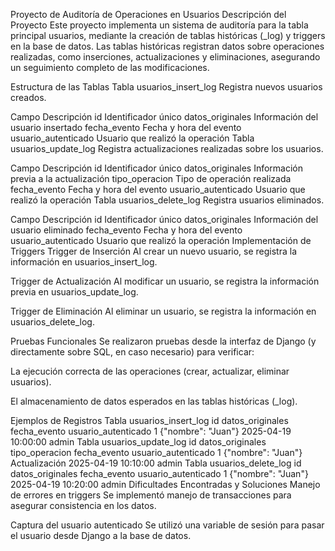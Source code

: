 Proyecto de Auditoría de Operaciones en Usuarios
Descripción del Proyecto
Este proyecto implementa un sistema de auditoría para la tabla principal usuarios, mediante la creación de tablas históricas (_log) y triggers en la base de datos. Las tablas históricas registran datos sobre operaciones realizadas, como inserciones, actualizaciones y eliminaciones, asegurando un seguimiento completo de las modificaciones.

Estructura de las Tablas
Tabla usuarios_insert_log
Registra nuevos usuarios creados.

Campo	Descripción
id	Identificador único
datos_originales	Información del usuario insertado
fecha_evento	Fecha y hora del evento
usuario_autenticado	Usuario que realizó la operación
Tabla usuarios_update_log
Registra actualizaciones realizadas sobre los usuarios.

Campo	Descripción
id	Identificador único
datos_originales	Información previa a la actualización
tipo_operacion	Tipo de operación realizada
fecha_evento	Fecha y hora del evento
usuario_autenticado	Usuario que realizó la operación
Tabla usuarios_delete_log
Registra usuarios eliminados.

Campo	Descripción
id	Identificador único
datos_originales	Información del usuario eliminado
fecha_evento	Fecha y hora del evento
usuario_autenticado	Usuario que realizó la operación
Implementación de Triggers
Trigger de Inserción
Al crear un nuevo usuario, se registra la información en usuarios_insert_log.

Trigger de Actualización
Al modificar un usuario, se registra la información previa en usuarios_update_log.

Trigger de Eliminación
Al eliminar un usuario, se registra la información en usuarios_delete_log.

Pruebas Funcionales
Se realizaron pruebas desde la interfaz de Django (y directamente sobre SQL, en caso necesario) para verificar:

La ejecución correcta de las operaciones (crear, actualizar, eliminar usuarios).

El almacenamiento de datos esperados en las tablas históricas (_log).

Ejemplos de Registros
Tabla usuarios_insert_log
id	datos_originales	fecha_evento	usuario_autenticado
1	{"nombre": "Juan"}	2025-04-19 10:00:00	admin
Tabla usuarios_update_log
id	datos_originales	tipo_operacion	fecha_evento	usuario_autenticado
1	{"nombre": "Juan"}	Actualización	2025-04-19 10:10:00	admin
Tabla usuarios_delete_log
id	datos_originales	fecha_evento	usuario_autenticado
1	{"nombre": "Juan"}	2025-04-19 10:20:00	admin
Dificultades Encontradas y Soluciones
Manejo de errores en triggers
Se implementó manejo de transacciones para asegurar consistencia en los datos.

Captura del usuario autenticado
Se utilizó una variable de sesión para pasar el usuario desde Django a la base de datos.
